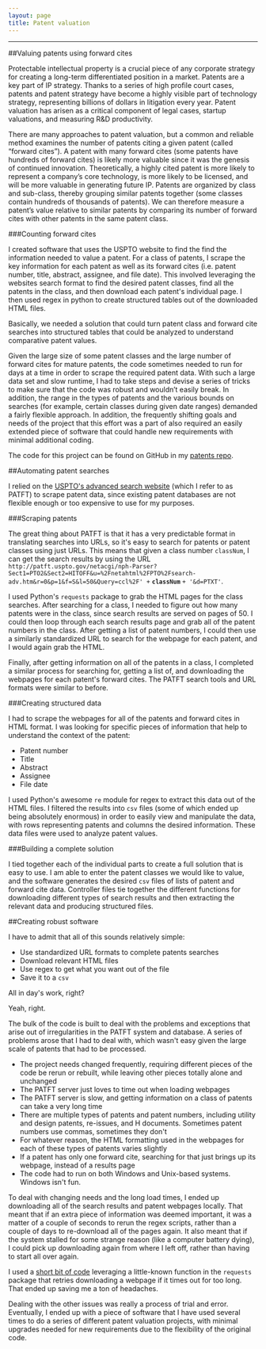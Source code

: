 ```yaml
---
layout: page
title: Patent valuation
---
```


****

##Valuing patents using forward cites

Protectable intellectual property is a crucial piece of any corporate strategy for creating a long-term differentiated position in a market. Patents are a key part of IP strategy. Thanks to a series of high profile court cases, patents and patent strategy have become a highly visible part of technology strategy, representing billions of dollars in litigation every year. Patent valuation has arisen as a critical component of legal cases, startup valuations, and measuring R&D productivity.

There are many approaches to patent valuation, but a common and reliable method examines the number of patents citing a given patent (called “forward cites”). A patent with many forward cites (some patents have hundreds of forward cites) is likely more valuable since it was the genesis of continued innovation. Theoretically, a highly cited patent is more likely to represent a company’s core technology, is more likely to be licensed, and will be more valuable in generating future IP. Patents are organized by class and sub-class, thereby grouping similar patents together (some classes contain hundreds of thousands of patents). We can therefore measure a patent’s value relative to similar patents by comparing its number of forward cites with other patents in the same patent class.

###Counting forward cites

I created software that uses the USPTO website to find the find the information needed to value a patent. For a class of patents, I scrape the key information for each patent as well as its forward cites (i.e. patent number, title, abstract, assignee, and file date). This involved leveraging the websites search format to find the desired patent classes, find all the patents in the class, and then download each patent's individual page. I then used regex in python to create structured tables out of the downloaded HTML files.

Basically, we needed a solution that could turn patent class and forward cite searches into structured tables that could be analyzed to understand comparative patent values.

Given the large size of some patent classes and the large number of forward cites for mature patents, the code sometimes needed to run for days at a time in order to scrape the required patent data. With such a large data set and slow runtime, I had to take steps and devise a series of tricks to make sure that the code was robust and wouldn’t easily break. In addition, the range in the types of patents and the various bounds on searches (for example, certain classes during given date ranges) demanded a fairly flexible approach. In addition, the frequently shifting goals and needs of the project that this effort was a part of also required an easily extended piece of software that could handle new requirements with minimal additional coding.

The code for this project can be found on GitHub in my [patents repo](https://github.com/winstonlarson/patents).

##Automating patent searches

I relied on the [USPTO's advanced search website](http://patft.uspto.gov/netahtml/PTO/search-adv.htm) (which I refer to as PATFT) to scrape patent data, since existing patent databases are not flexible enough or too expensive to use for my purposes.

###Scraping patents

The great thing about PATFT is that it has a very predictable format in translating searches into URLs, so it's easy to search for patents or patent classes using just URLs. This means that given a class number `classNum`, I can get the search results by using the URL `http://patft.uspto.gov/netacgi/nph-Parser?Sect1=PTO2&Sect2=HITOFF&u=%2Fnetahtml%2FPTO%2Fsearch-adv.htm&r=0&p=1&f=S&l=50&Query=ccl%2F' +` **`classNum`** `+ '&d=PTXT'`.

I used Python's `requests` package to grab the HTML pages for the class searches. After searching for a class, I needed to figure out how many patents were in the class, since search results are served on pages of 50. I could then loop through each search results page and grab all of the patent numbers in the class. After getting a list of patent numbers, I could then use a similarly standardized URL to search for the webpage for each patent, and I would again grab the HTML.

Finally, after getting information on all of the patents in a class, I completed a similar process for searching for, getting a list of, and downloading the webpages for each patent's forward cites. The PATFT search tools and URL formats were similar to before.

###Creating structured data

I had to scrape the webpages for all of the patents and forward cites in HTML format. I was looking for specific pieces of information that help to understand the context of the patent:

+ Patent number
+ Title
+ Abstract
+ Assignee
+ File date

I used Python's awesome `re` module for regex to extract this data out of the HTML files. I filtered the results into `csv` files (some of which ended up being absolutely enormous) in order to easily view and manipulate the data, with rows representing patents and columns the desired information. These data files were used to analyze patent values.

###Building a complete solution

I tied together each of the individual parts to create a full solution that is easy to use. I am able to enter the patent classes we would like to value, and the software generates the desired `csv` files of lists of patent and forward cite data. Controller files tie together the different functions for downloading different types of search results and then extracting the relevant data and producing structured files.

##Creating robust software

I have to admit that all of this sounds relatively simple:

+ Use standardized URL formats to complete patents searches
+ Download relevant HTML files
+ Use regex to get what you want out of the file
+ Save it to a `csv`

All in day's work, right?

Yeah, right.

The bulk of the code is built to deal with the problems and exceptions that arise out of irregularities in the PATFT system and database. A series of problems arose that I had to deal with, which wasn't easy given the large scale of patents that had to be processed.

+ The project needs changed frequently, requiring different pieces of the code be rerun or rebuilt, while leaving other pieces totally alone and unchanged
+ The PATFT server just loves to time out when loading webpages
+ The PATFT server is slow, and getting information on a class of patents can take a very long time
+ There are multiple types of patents and patent numbers, including utility and design patents, re-issues, and H documents. Sometimes patent numbers use commas, sometimes they don't
 + For whatever reason, the HTML formatting used in the webpages for each of these types of patents varies slightly
+ If a patent has only one forward cite, searching for that just brings up its webpage, instead of a results page
+ The code had to run on both Windows and Unix-based systems. Windows isn't fun.

To deal with changing needs and the long load times, I ended up downloading all of the search results and patent webpages locally. That meant that if an extra piece of information was deemed important, it was a matter of a couple of seconds to rerun the regex scripts, rather than a couple of days to re-download all of the pages again. It also meant that if the system stalled for some strange reason (like a computer battery dying), I could pick up downloading again from where I left off, rather than having to start all over again.

I used a [short bit of code](https://gist.github.com/winstonlarson/7dd141800227359a37ee) leveraging a little-known function in the `requests` package that retries downloading a webpage if it times out for too long. That ended up saving me a ton of headaches.

Dealing with the other issues was really a process of trial and error. Eventually, I ended up with a piece of software that I have used several times to do a series of different patent valuation projects, with minimal upgrades needed for new requirements due to the flexibility of the original code.
